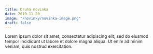 ```yaml
---
title: Druhá novinka
date: 2019-11-20
image: "/novinky/novinka-image.png"
draft: false
---
```


Lorem ipsum dolor sit amet, consectetur adipiscing elit, sed do eiusmod tempor incididunt ut labore et dolore magna aliqua. Ut enim ad minim veniam, quis nostrud exercitation.